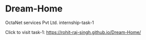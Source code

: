# Dream-Home
OctaNet services Pvt Ltd. internship-task-1


Click to visit task-1: https://rohit-raj-singh.github.io/Dream-Home/
